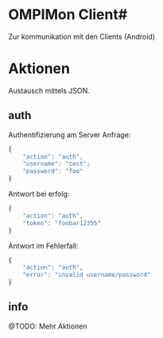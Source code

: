 # OMPIMon Client#

Zur kommunikation mit den Clients (Android)


# Aktionen #

Austausch mittels JSON.

## auth ##
Authentifizierung am Server
Anfrage:
````javascript
{
	"action": "auth",
	"username": "test";
	"password": "foo"
}
````

Antwort bei erfolg:
````javascript
{
	"action": "auth",
	"token": "foobar12355"
}
````

Antwort im Fehlerfall:
````javascript
{
	"action": "auth",
	"error": "invalid username/password"
}
````

## info ##

        


@TODO: Mehr Aktionen